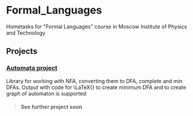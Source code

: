 # Formal_Languages
Hometasks for "Formal Languages" course in Moscow Institute of Physics and Technology


## Projects
### [Automata project](https://github.com/KushneryukSergey/Formal_Languages/tree/automata)
Library for working with NFA, converting them to DFA, complete and min DFAs. Output with code for \LaTeX{} to create minimum DFA and to create graph of automaton is supported

> #### See further project soon

